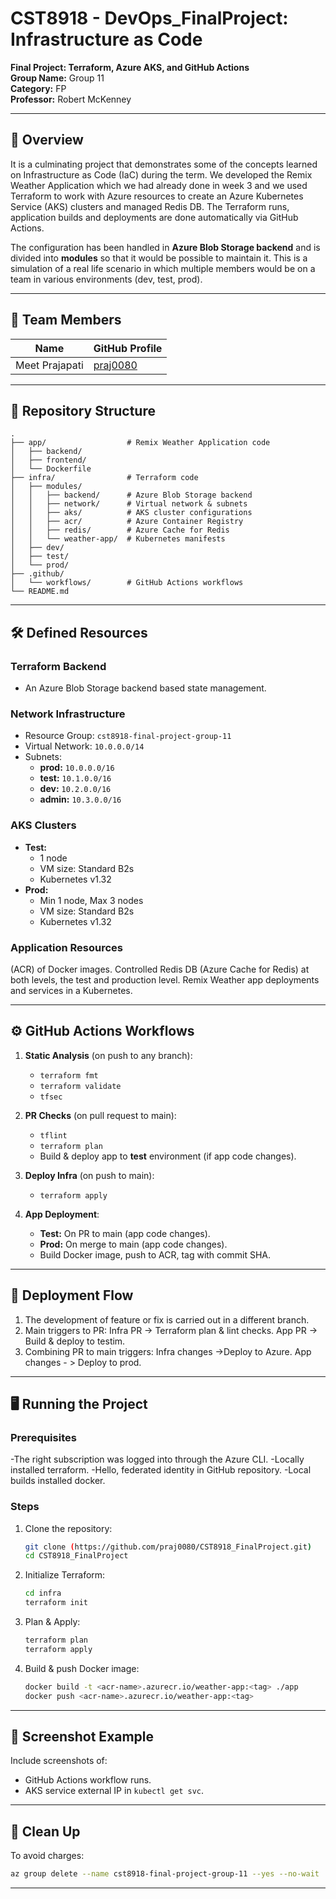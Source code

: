 # CST8918 - DevOps_FinalProject: Infrastructure as Code  
**Final Project: Terraform, Azure AKS, and GitHub Actions**  
**Group Name:** Group 11  
**Category:** FP  
**Professor:** Robert McKenney  

---

## 📌 Overview

It is a culminating project that demonstrates some of the concepts learned on Infrastructure as Code (IaC) during the term. We developed the Remix Weather Application which we had already done in week 3 and we used Terraform to work with Azure resources to create an Azure Kubernetes Service (AKS) clusters and managed Redis DB. The Terraform runs, application builds and deployments are done automatically via GitHub Actions.

The configuration has been handled in **Azure Blob Storage backend** and is divided into **modules** so that it would be possible to maintain it. This is a simulation of a real life scenario in which multiple members would be on a team in various environments (dev, test, prod).

---

## 👥 Team Members

| Name | GitHub Profile |
|------|---------------|
| Meet Prajapati | [praj0080](https://github.com/praj0080) |



---

## 📂 Repository Structure

```
.
├── app/                  # Remix Weather Application code
│   ├── backend/
│   ├── frontend/
│   └── Dockerfile
├── infra/                # Terraform code
│   ├── modules/
│   │   ├── backend/      # Azure Blob Storage backend
│   │   ├── network/      # Virtual network & subnets
│   │   ├── aks/          # AKS cluster configurations
│   │   ├── acr/          # Azure Container Registry
│   │   ├── redis/        # Azure Cache for Redis
│   │   └── weather-app/  # Kubernetes manifests
│   ├── dev/
│   ├── test/
│   └── prod/
├── .github/
│   └── workflows/        # GitHub Actions workflows
└── README.md
```

---

## 🛠️ Defined Resources

### **Terraform Backend**
- An Azure Blob Storage backend based state management.

### **Network Infrastructure**
- Resource Group: `cst8918-final-project-group-11`
- Virtual Network: `10.0.0.0/14`
- Subnets:
  - **prod:** `10.0.0.0/16`
  - **test:** `10.1.0.0/16`
  - **dev:** `10.2.0.0/16`
  - **admin:** `10.3.0.0/16`

### **AKS Clusters**
- **Test:**
  - 1 node
  - VM size: Standard B2s
  - Kubernetes v1.32
- **Prod:**
  - Min 1 node, Max 3 nodes
  - VM size: Standard B2s
  - Kubernetes v1.32

### **Application Resources**
(ACR) of Docker images.
Controlled Redis DB (Azure Cache for Redis) at both levels, the test and production level.
Remix Weather app deployments and services in a Kubernetes.

---

## ⚙️ GitHub Actions Workflows

1. **Static Analysis** (on push to any branch):
   - `terraform fmt`
   - `terraform validate`
   - `tfsec`

2. **PR Checks** (on pull request to main):
   - `tflint`
   - `terraform plan`
   - Build & deploy app to **test** environment (if app code changes).

3. **Deploy Infra** (on push to main):
   - `terraform apply`

4. **App Deployment**:
   - **Test:** On PR to main (app code changes).
   - **Prod:** On merge to main (app code changes).
   - Build Docker image, push to ACR, tag with commit SHA.

---

## 🚀 Deployment Flow

1. The development of feature or fix is carried out in a different branch.
2. Main triggers to PR:
   Infra PR -> Terraform plan & lint checks.
   App PR -> Build & deploy to testim.
3. Combining PR to main triggers:
   Infra changes ->Deploy to Azure.
   App changes - > Deploy to prod.

---

## 🖥️ Running the Project

### **Prerequisites**
-The right subscription was logged into through the Azure CLI.
-Locally installed terraform.
-Hello, federated identity in GitHub repository.
-Local builds installed docker.

### **Steps**
1. Clone the repository:
   ```bash
   git clone (https://github.com/praj0080/CST8918_FinalProject.git)
   cd CST8918_FinalProject
   ```
2. Initialize Terraform:
   ```bash
   cd infra
   terraform init
   ```
3. Plan & Apply:
   ```bash
   terraform plan
   terraform apply
   ```
4. Build & push Docker image:
   ```bash
   docker build -t <acr-name>.azurecr.io/weather-app:<tag> ./app
   docker push <acr-name>.azurecr.io/weather-app:<tag>
   ```

---

## 📸 Screenshot Example

Include screenshots of:
- GitHub Actions workflow runs.
- AKS service external IP in `kubectl get svc`.

---

## 🧹 Clean Up

To avoid charges:
```bash
az group delete --name cst8918-final-project-group-11 --yes --no-wait
```

---

